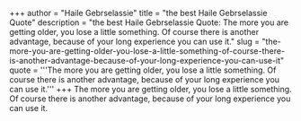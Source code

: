 +++
author = "Haile Gebrselassie"
title = "the best Haile Gebrselassie Quote"
description = "the best Haile Gebrselassie Quote: The more you are getting older, you lose a little something. Of course there is another advantage, because of your long experience you can use it."
slug = "the-more-you-are-getting-older-you-lose-a-little-something-of-course-there-is-another-advantage-because-of-your-long-experience-you-can-use-it"
quote = '''The more you are getting older, you lose a little something. Of course there is another advantage, because of your long experience you can use it.'''
+++
The more you are getting older, you lose a little something. Of course there is another advantage, because of your long experience you can use it.
